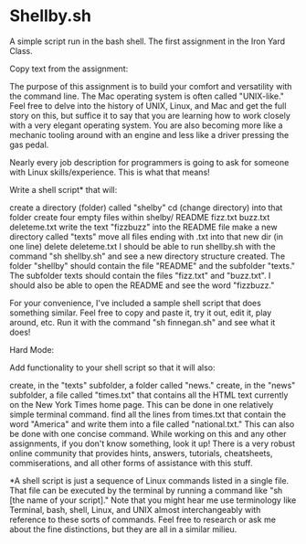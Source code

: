 # Shellby.sh
A simple script run in the bash shell. The first assignment in the Iron Yard Class.

Copy text from the assignment:

The purpose of this assignment is to build your comfort and versatility with the command line. The Mac operating system is often called "UNIX-like." Feel free to delve into the history of UNIX, Linux, and Mac and get the full story on this, but suffice it to say that you are learning how to work closely with a very elegant operating system. You are also becoming more like a mechanic tooling around with an engine and less like a driver pressing the gas pedal.

Nearly every job description for programmers is going to ask for someone with Linux skills/experience. This is what that means!

Write a shell script* that will:

create a directory (folder) called "shelby"
cd (change directory) into that folder
create four empty files within shelby/
README
fizz.txt
buzz.txt
deleteme.txt
write the text "fizzbuzz" into the README file
make a new directory called "texts"
move all files ending with .txt into that new dir (in one line)
delete deleteme.txt
I should be able to run shellby.sh with the command "sh shellby.sh" and see a new directory structure created. The folder "shellby" should contain the file "README" and the subfolder "texts." The subfolder texts should contain the files "fizz.txt" and "buzz.txt". I should also be able to open the README and see the word "fizzbuzz."

For your convenience, I've included a sample shell script that does something similar. Feel free to copy and paste it, try it out, edit it, play around, etc. Run it with the command "sh finnegan.sh" and see what it does!

Hard Mode:

Add functionality to your shell script so that it will also:

create, in the "texts" subfolder, a folder called "news."
create, in the "news" subfolder, a file called "times.txt" that contains all the HTML text currently on the New York Times home page. This can be done in one relatively simple terminal command.
find all the lines from times.txt that contain the word "America" and write them into a file called "national.txt." This can also be done with one concise command.
While working on this and any other assignments, if you don't know something, look it up! There is a very robust online community that provides hints, answers, tutorials, cheatsheets, commiserations, and all other forms of assistance with this stuff.

*A shell script is just a sequence of Linux commands listed in a single file. That file can be executed by the terminal by running a command like "sh [the name of your script]." Note that you might hear me use terminology like Terminal, bash, shell, Linux, and UNIX almost interchangeably with reference to these sorts of commands. Feel free to research or ask me about the fine distinctions, but they are all in a similar milieu.
